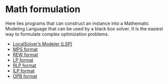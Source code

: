 # Math formulation

Here lies programs that can construct an instance into a Mathematic Modeling Language that can be used by a black box solver.
It is the easiest way to formulate complex optimization problems.

- [LocalSolver’s Modeler (LSP)](https://www.localsolver.com/docs/last/lspreference/index.html)
- [MPS format](https://www.gurobi.com/documentation/9.1/refman/mps_format.html)
- [REW format](https://www.gurobi.com/documentation/9.1/refman/rew_format.html)
- [LP format](https://www.gurobi.com/documentation/9.1/refman/lp_format.html)
- [RLP format](https://www.gurobi.com/documentation/9.1/refman/rlp_format.html)
- [ILP format](https://www.gurobi.com/documentation/9.1/refman/ilp_format.html)
- [OPB format](https://www.gurobi.com/documentation/9.1/refman/opb_format.html)
  
  